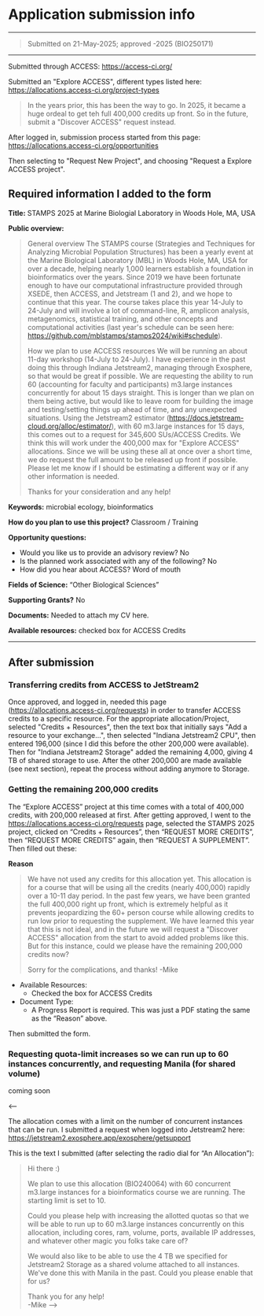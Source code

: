 # Application submission info

---
> Submitted on 21-May-2025; approved -2025 (BIO250171)
---

Submitted through ACCESS: https://access-ci.org/

Submitted an "Explore ACCESS", different types listed here: https://allocations.access-ci.org/project-types

> In the years prior, this has been the way to go. In 2025, it became a huge ordeal to get teh full 400,000 credits up front. So in the future, submit a "Discover ACCESS" request instead.

After logged in, submission process started from this page: https://allocations.access-ci.org/opportunities

Then selecting to "Request New Project", and choosing "Request a Explore ACCESS project".

## Required information I added to the form

**Title:** STAMPS 2025 at Marine Biologial Laboratory in Woods Hole, MA, USA

**Public overview:**  

> General overview
> The STAMPS course (Strategies and Techniques for Analyzing Microbial Population Structures) has been a yearly event at the Marine Biological Laboratory (MBL) in Woods Hole, MA, USA for over a decade, helping nearly 1,000 learners establish a foundation in bioinformatics over the years. Since 2019 we have been fortunate enough to have our computational infrastructure provided through XSEDE, then ACCESS, and Jetstream (1 and 2), and we hope to continue that this year. The course takes place this year 14-July to 24-July and will involve a lot of command-line, R, amplicon analysis, metagenomics, statistical training, and other concepts and computational activities (last year's schedule can be seen here: https://github.com/mblstamps/stamps2024/wiki#schedule).
> 
> How we plan to use ACCESS resources
> We will be running an about 11-day workshop (14-July to 24-July). I have experience in the past doing this through Indiana Jetstream2, managing through Exosphere, so that would be great if possible. We are requesting the ability to run 60 (accounting for faculty and participants) m3.large instances concurrently for about 15 days straight. This is longer than we plan on them being active, but would like to leave room for building the image and testing/setting things up ahead of time, and any unexpected situations. Using the Jetstream2 estimator (https://docs.jetstream-cloud.org/alloc/estimator/), with 60 m3.large instances for 15 days, this comes out to a request for 345,600 SUs/ACCESS Credits. We think this will work under the 400,000 max for "Explore ACCESS" allocations. Since we will be using these all at once over a short time, we do request the full amount to be released up front if possible. Please let me know if I should be estimating a different way or if any other information is needed.
> 
> Thanks for your consideration and any help!

**Keywords:** microbial ecology, bioinformatics

**How do you plan to use this project?** Classroom / Training

**Opportunity questions:**
- Would you like us to provide an advisory review? No
- Is the planned work associated with any of the following? No
- How did you hear about ACCESS? Word of mouth

**Fields of Science:** “Other Biological Sciences”

**Supporting Grants?** No

**Documents:** Needed to attach my CV here.

**Available resources:** checked box for ACCESS Credits

---

## After submission

### Transferring credits from ACCESS to JetStream2

Once approved, and logged in, needed this page (https://allocations.access-ci.org/requests) in order to transfer ACCESS credits to a specific resource. For the appropriate allocation/Project, selected "Credits + Resources", then the text box that initially says "Add a resource to your exchange...", then selected "Indiana Jetstream2 CPU", then entered 196,000 (since I did this before the other 200,000 were available). Then for "Indiana Jetstream2 Storage" added the remaining 4,000, giving 4 TB of shared storage to use.
After the other 200,000 are made available (see next section), repeat the process without adding anymore to Storage.

### Getting the remaining 200,000 credits

The “Explore ACCESS” project at this time comes with a total of 400,000 credits, with 200,000 released at first. After getting approved, I went to the https://allocations.access-ci.org/requests page, selected the STAMPS 2025 project, clicked on “Credits + Resources”, then “REQUEST MORE CREDITS”, then “REQUEST MORE CREDITS” again, then “REQUEST A SUPPLEMENT”. Then filled out these:

**Reason**
> We have not used any credits for this allocation yet. This allocation is for a course that will be using all the credits (nearly 400,000) rapidly over a 10-11 day period. In the past few years, we have been granted the full 400,000 right up front, which is extremely helpful as it prevents jeopardizing the 60+ person course while allowing credits to run low prior to requesting the supplement. We have learned this year that this is not ideal, and in the future we will request a "Discover ACCESS" allocation from the start to avoid added problems like this. But for this instance, could we please have the remaining 200,000 credits now?
> 
> Sorry for the complications, and thanks!
> -Mike


- Available Resources:
  -	Checked the box for ACCESS Credits
- Document Type:
  -	A Progress Report is required. This was just a PDF stating the same as the “Reason” above.

Then submitted the form.

### Requesting quota-limit increases so we can run up to 60 instances concurrently, and requesting Manila (for shared volume)

coming soon

<--

The allocation comes with a limit on the number of concurrent instances that can be run. I submitted a request when logged into Jetstream2 here: https://jetstream2.exosphere.app/exosphere/getsupport

This is the text I submitted (after selecting the radio dial for “An Allocation”):

> Hi there :)
> 
> We plan to use this allocation (BIO240064) with 60 concurrent m3.large instances for a bioinformatics course we are running. The starting limit is set to 10.
> 
> Could you please help with increasing the allotted quotas so that we will be able to run up to 60 m3.large instances concurrently on this allocation, including cores, ram, volume, ports, available IP addresses, and whatever other magic you folks take care of?
>
> We would also like to be able to use the 4 TB we specified for Jetstream2 Storage as a shared volume attached to all instances. We've done this with Manila in the past. Could you please enable that for us?
>
> Thank you for any help!  
> -Mike -->
